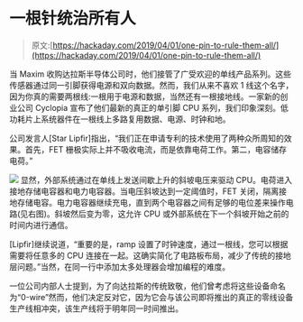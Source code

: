 # 一根针统治所有人

> 原文:[https://hackaday.com/2019/04/01/one-pin-to-rule-them-all/](https://hackaday.com/2019/04/01/one-pin-to-rule-them-all/)

当 Maxim 收购达拉斯半导体公司时，他们接管了广受欢迎的单线产品系列。这些传感器通过同一引脚获得电源和双向数据。然而，我们从来不喜欢 1 线这个名字，因为你真的需要两根线:一根用于电源和数据，当然还有一根接地线。一家新的创业公司 Cyclopia 宣布了他们最新的真正的单引脚 CPU 系列，我们印象深刻。低功耗片上系统器件在一根线上多路复用数据、电源、时钟和地。

公司发言人[Star Lipfir]指出，“我们正在申请专利的技术使用了两种众所周知的效果。首先，FET 栅极实际上并不吸收电流，而是依靠电荷工作。第二，电容储存电荷。”

[![](../Images/438366889dde6d14cba206732f04c8ff.png)](https://hackaday.com/wp-content/uploads/2019/03/chart-1.png) 显然，外部系统通过在单线上发送间歇上升的斜坡电压来驱动 CPU。电荷进入接地存储电容器和电力电容器。当电压斜坡达到一定阈值时，FET 关闭，隔离接地存储电容。电力电容器继续充电，直到两个电容器之间有足够的电位差来操作电路(见右图)。斜坡然后变为零，这允许 CPU 或外部系统在下一个斜坡开始之前的时间内进行通信。

[Lipfir]继续说道，“重要的是，ramp 设置了时钟速度，通过一根线，您可以根据需要将任意多的 CPU 连接在一起。这确实简化了电路板布局，减少了传统的接地层问题。”当然，在同一行中添加太多处理器会增加编程的难度。

一位公司内部人士提到，为了向达拉斯的传统致敬，他们曾考虑将这些设备命名为“0-wire”然而，他们决定反对它，因为它会与该公司即将推出的真正的零线设备生产线相冲突，该生产线将于明年同一时间推出。